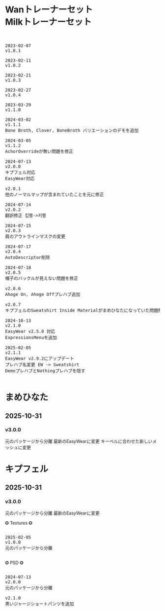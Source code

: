 # Wanトレーナーセット <BR>Milkトレーナーセット

<pre>


2023-02-07
v1.0.1

2023-02-11
v1.0.2

2023-02-21
v1.0.3

2023-02-27
v1.0.4

2023-03-29
v1.1.0

2024-03-02
v1.1.1
Bone Broth, Clover, BoneBroth バリエーションのデモを追加

2024-03-05
v1.1.2
AchorOverrideが無い問題を修正

2024-07-13
v2.0.0
キプフェル対応
EasyWear対応

v2.0.1
他のノーマルマップが含まれていたことを元に修正

2024-07-14
v2.0.2
翻訳修正 킵펠->키펠

2024-07-15
v2.0.3
肩のアウトラインマスクの変更

2024-07-17
v2.0.4
AutoDescriptor削除

2024-07-18
v2.0.5
帽子のバックルが見えない問題を修正

v2.0.6
Ahoge On, Ahoge Offプレハブ追加

v2.0.7
キプフェルのSweatshirt Inside Materialがまめひなたになっていた問題解決

2024-10-13
v2.1.0
EasyWear v2.5.0 対応
ExpressionsMenuを追加

2025-02-05
v2.1.1
EasyWear v2.9.2にアップデート
プレハブ名変更 EW -> Sweatshirt
DemoプレハブとNothingプレハブを隠す

</pre>




# まめひなた
## 2025-10-31
### v3.0.0
元のパッケージから分離
最新のEasyWearに変更
キーペルに合わせた新しいメッシュに変更

# キプフェル
## 2025-10-31
### v3.0.0
元のパッケージから分離
最新のEasyWearに変更







✪ Textures ✪
<pre>

2025-02-05
v1.0.0
元のパッケージから分離

</pre>

✪ PSD ✪
<pre>

2024-07-13
v2.0.0
元のパッケージから分離

v2.1.0
黒いジャージショートパンツを追加
</pre>
